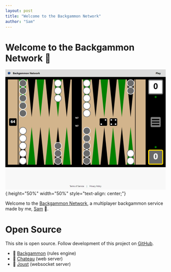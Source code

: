 ```yaml
---
layout: post
title: "Welcome to the Backgammon Network"
author: "Sam"
---
```


# Welcome to the Backgammon Network 🚀

![Backgammon Network Launch](/assets/images/backgammon-network-launch.png){:height="50%" width="50%" style="text-align: center;"}

Welcome to the [Backgammon Network](https://www.bkgmn.net), a multiplayer backgammon service made by me, [Sam](https://www.sambeirne.com) 👋.

# Open Source

This site is open source. Follow development of this project on [GitHub](https://github.com/softwerks).

* 🎲 [Backgammon](https://github.com/softwerks/backgammon) (rules engine)
* 🏰 [Chateau](https://github.com/softwerks/chateau) (web server)
* 🐎 [Joust](https://github.com/softwerks/joust) (websocket server)
